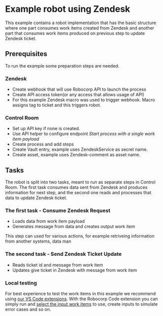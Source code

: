 # Example robot using Zendesk

This example contains a robot implementation that has the basic structure where one part consumes work items created from Zendesk and another part that consumes work items produced on previous step to update Zendesk ticket.

## Prerequisites

To run the example some preparation steps are needed.

### Zendesk

- Create webhook that will use Robocorp API to launch the process
- Create API access token(or any access that allows usage of API)
- For this example Zendesk macro was used to trigger webhook. Macro assigns tag to ticket and this triggers robot.

### Control Room

- Set up API key if none is created.
- Use API helper to configure endpoint _Start process with a single work item payload_
- Create process and add steps
- Create Vault entry, example uses ZendeskService as secret name.
- Create asset, example uses Zendesk-comment as asset name.

## Tasks

The robot is split into two tasks, meant to run as separate steps in Control Room. The first task consumes data sent from Zendesk and produces information for next step, and the second one reads and processes that data to update Zendesk ticket.

### The first task - Consume Zendesk Request

- Loads data from work item payload
- Generates message from data and creates output work item

This step can used for various actions, for example retriveing information from another systems, data man

### The second task - Send Zendesk Ticket Update

- Reads ticket id and message from work item
- Updates give ticket in Zendesk with message from work item

### Local testing

For best experience to test the work items in this example we recommend using [our VS Code extensions](https://robocorp.com/docs/developer-tools/visual-studio-code). With the Robocorp Code extension you can simply run and [select the input work items](https://robocorp.com/docs/developer-tools/visual-studio-code/extension-features#using-work-items) to use, create inputs to simulate error cases and so on.
